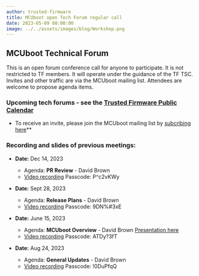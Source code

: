 ```yaml
---
author: trusted-firmware
title: MCUboot open Tech Forum regular call
date: 2023-05-09 08:00:00
image: ../../assets/images/blog/Workshop.png
---
```


## MCUboot Technical Forum

This is an open forum conference call for anyone to participate. It is not restricted to TF members. It will operate under the guidance of the TF TSC. Invites and other traffic are via the MCUboot mailing list. Attendees are welcome to propose agenda items.

### Upcoming tech forums - see the [Trusted Firmware Public Calendar](/meetings/)

- To receive an invite, please join the MCUboot mailing list by [subcribing here](https://groups.io/g/MCUBoot)\*\*

### Recording and slides of previous meetings:

- **Date:** Dec 14, 2023

  - Agenda: **PR Review** - David Brown
  - [Video recording](https://linaro-org.zoom.us/rec/share/75JCwXBZrc99DowOzpioGbvlMUHHYlbyvlTPbmmopBiDhfX_ag_WAvjkerJT742l.JnQMktb5IINgruhE) Passcode: P^c2vKWy
    <br/>

- **Date:** Sept 28, 2023

  - Agenda: **Release Plans** - David Brown
  - [Video recording](https://linaro-org.zoom.us/rec/share/DOx_JZaKAxYxGdCddHAEX5RD14TB2CioHMZWHppu-HOwCfMkTG78xgGjRFSeqPZN._C99LE_dyixNWque) Passcode: 9DN%#3xE
    <br/>

- **Date:** June 15, 2023

  - Agenda: **MCUboot Overview** - David Brown [Presentation here](/docs/2023_06_15_mcuboot_overview.pdf)
  - [Video recording](https://linaro-org.zoom.us/rec/share/xWEAW8FO0g_YqLhDJ2hHdEiZct-CpdrWT2dNytwci2VUM4FleFi7wCW77eishMFi.2_TMfz8LpqwdN482) Passcode: ATDy?3fT
    <br/>

- **Date:** Aug 24, 2023
  - Agenda: **General Updates** - David Brown
  - [Video recording](https://linaro-org.zoom.us/rec/share/dvOnElCzQtGNFHd8kxhe5gSTDoS8epySvo6V7R2EVt_nrvqkEKYtJVhfpykvJCkX.KJlQZXivIBMRq_R9) Passcode: !0DuPfqQ
    <br/>
